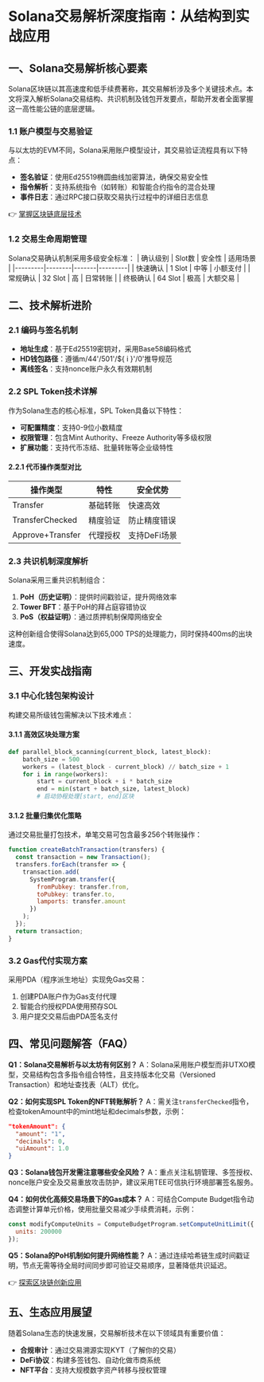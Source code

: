 # Solana交易解析深度指南：从结构到实战应用

## 一、Solana交易解析核心要素

Solana区块链以其高速度和低手续费著称，其交易解析涉及多个关键技术点。本文将深入解析Solana交易结构、共识机制及钱包开发要点，帮助开发者全面掌握这一高性能公链的底层逻辑。

### 1.1 账户模型与交易验证
与以太坊的EVM不同，Solana采用账户模型设计，其交易验证流程具有以下特点：
- **签名验证**：使用Ed25519椭圆曲线加密算法，确保交易安全性
- **指令解析**：支持系统指令（如转账）和智能合约指令的混合处理
- **事件日志**：通过RPC接口获取交易执行过程中的详细日志信息

👉 [掌握区块链底层技术](https://bit.ly/okx_welcome)

### 1.2 交易生命周期管理
Solana交易确认机制采用多级安全标准：
| 确认级别 | Slot数 | 安全性 | 适用场景 |
|---------|--------|-------|---------|
| 快速确认 | 1 Slot | 中等 | 小额支付 |
| 常规确认 | 32 Slot | 高 | 日常转账 |
| 终极确认 | 64 Slot | 极高 | 大额交易 |

## 二、技术解析进阶

### 2.1 编码与签名机制
- **地址生成**：基于Ed25519密钥对，采用Base58编码格式
- **HD钱包路径**：遵循m/44'/501'/${ i }'/0'推导规范
- **离线签名**：支持nonce账户永久有效期机制

### 2.2 SPL Token技术详解
作为Solana生态的核心标准，SPL Token具备以下特性：
- **可配置精度**：支持0-9位小数精度
- **权限管理**：包含Mint Authority、Freeze Authority等多级权限
- **扩展功能**：支持代币冻结、批量转账等企业级特性

#### 2.2.1 代币操作类型对比
| 操作类型 | 特性 | 安全优势 |
|---------|-----|---------|
| Transfer | 基础转账 | 快速高效 |
| TransferChecked | 精度验证 | 防止精度错误 |
| Approve+Transfer | 代理授权 | 支持DeFi场景 |

### 2.3 共识机制深度解析
Solana采用三重共识机制组合：
1. **PoH（历史证明）**：提供时间戳验证，提升网络效率
2. **Tower BFT**：基于PoH的拜占庭容错协议
3. **PoS（权益证明）**：通过质押机制保障网络安全

这种创新组合使得Solana达到65,000 TPS的处理能力，同时保持400ms的出块速度。

## 三、开发实战指南

### 3.1 中心化钱包架构设计
构建交易所级钱包需解决以下技术难点：

#### 3.1.1 高效区块处理方案
```python
def parallel_block_scanning(current_block, latest_block):
    batch_size = 500
    workers = (latest_block - current_block) // batch_size + 1
    for i in range(workers):
        start = current_block + i * batch_size
        end = min(start + batch_size, latest_block)
        # 启动协程处理[start, end]区块
```

#### 3.1.2 批量归集优化策略
通过交易批量打包技术，单笔交易可包含最多256个转账操作：
```javascript
function createBatchTransaction(transfers) {
  const transaction = new Transaction();
  transfers.forEach(transfer => {
    transaction.add(
      SystemProgram.transfer({
        fromPubkey: transfer.from,
        toPubkey: transfer.to,
        lamports: transfer.amount
      })
    );
  });
  return transaction;
}
```

### 3.2 Gas代付实现方案
采用PDA（程序派生地址）实现免Gas交易：
1. 创建PDA账户作为Gas支付代理
2. 智能合约授权PDA使用预存SOL
3. 用户提交交易后由PDA签名支付

## 四、常见问题解答（FAQ）

**Q1：Solana交易解析与以太坊有何区别？**
A：Solana采用账户模型而非UTXO模型，交易结构包含多指令组合特性，且支持版本化交易（Versioned Transaction）和地址查找表（ALT）优化。

**Q2：如何实现SPL Token的NFT转账解析？**
A：需关注`transferChecked`指令，检查tokenAmount中的mint地址和decimals参数，示例：
```json
"tokenAmount": {
  "amount": "1",
  "decimals": 0,
  "uiAmount": 1.0
}
```

**Q3：Solana钱包开发需注意哪些安全风险？**
A：重点关注私钥管理、多签授权、nonce账户安全及交易重放攻击防护，建议采用TEE可信执行环境部署签名服务。

**Q4：如何优化高频交易场景下的Gas成本？**
A：可结合Compute Budget指令动态调整计算单元价格，使用批量交易减少手续费消耗，示例：
```javascript
const modifyComputeUnits = ComputeBudgetProgram.setComputeUnitLimit({
  units: 200000
});
```

**Q5：Solana的PoH机制如何提升网络性能？**
A：通过连续哈希链生成时间戳证明，节点无需等待全局时间同步即可验证交易顺序，显著降低共识延迟。

👉 [探索区块链创新应用](https://bit.ly/okx_welcome)

## 五、生态应用展望

随着Solana生态的快速发展，交易解析技术在以下领域具有重要价值：
- **合规审计**：通过交易溯源实现KYT（了解你的交易）
- **DeFi协议**：构建多签钱包、自动化做市商系统
- **NFT平台**：支持大规模数字资产转移与授权管理
